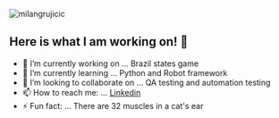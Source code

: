 <p align="left"> <img src="https://komarev.com/ghpvc/?username=milangrujicic&label=Stalkers&color=2ec27e&style=for-the-badge" alt="milangrujicic" /> </p>

## Here is what I am working on! 👋

- 🔭 I’m currently working on ... Brazil states game
- 🌱 I’m currently learning ... Python and Robot framework
- 👯 I’m looking to collaborate on ... QA testing and automation testing 
- 📫 How to reach me: ... [Linkedin](https://www.linkedin.com/in/milan-grujicic-20ba05110/)
- ⚡ Fun fact: ... There are 32 muscles in a cat's ear
